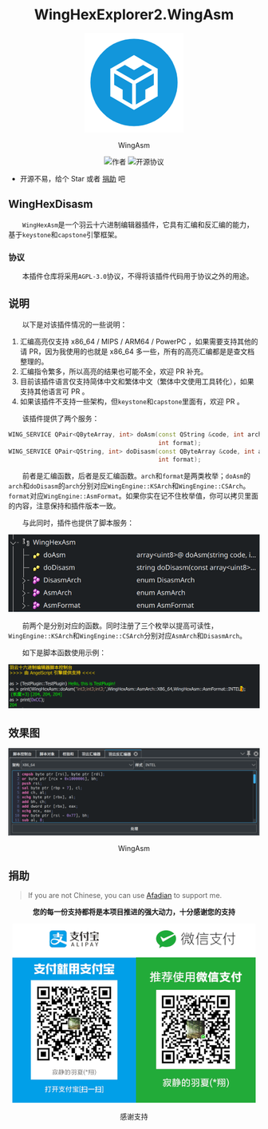 <h1 align="center">WingHexExplorer2.WingAsm</h1>

<p align="center">
<img alt="WingHexPy" src="images/icon.png">
<p align="center">WingAsm</p>
</p>

<p align="center">
<img alt="作者" src="https://img.shields.io/badge/Author-Wingsummer-green">
<img alt="开源协议" src="https://img.shields.io/badge/License-AGPL--3.0-red">
</p>

- 开源不易，给个 Star 或者 [捐助](#捐助) 吧

## WingHexDisasm

&emsp;&emsp;`WingHexAsm`是一个羽云十六进制编辑器插件，它具有汇编和反汇编的能力，基于`keystone`和`capstone`引擎框架。

### 协议

&emsp;&emsp;本插件仓库将采用`AGPL-3.0`协议，不得将该插件代码用于协议之外的用途。

## 说明

&emsp;&emsp;以下是对该插件情况的一些说明：

1. 汇编高亮仅支持 x86_64 / MIPS / ARM64 / PowerPC ，如果需要支持其他的请 PR，因为我使用的也就是 x86_64 多一些，所有的高亮汇编都是是查文档整理的。
2. 汇编指令繁多，所以高亮的结果也可能不全，欢迎 PR 补充。
3. 目前该插件语言仅支持简体中文和繁体中文（繁体中文使用工具转化），如果支持其他语言可 PR 。
4. 如果该插件不支持一些架构，但`keystone`和`capstone`里面有，欢迎 PR 。

&emsp;&emsp;该插件提供了两个服务：

```cpp
WING_SERVICE QPair<QByteArray, int> doAsm(const QString &code, int arch,
                                          int format);
WING_SERVICE QPair<QString, int> doDisasm(const QByteArray &code, int arch,
                                          int format);
```

&emsp;&emsp;前者是汇编函数，后者是反汇编函数。`arch`和`format`是两类枚举；`doAsm`的`arch`和`doDisasm`的`arch`分别对应`WingEngine::KSArch`和`WingEngine::CSArch`。`format`对应`WingEngine::AsmFormat`。如果你实在记不住枚举值，你可以拷贝里面的内容，注意保持和插件版本一致。

&emsp;&emsp;与此同时，插件也提供了脚本服务：

<p align="center">
<img alt="服务" src="asmscript.png">
</p>

&emsp;&emsp;前两个是分别对应的函数。同时注册了三个枚举以提高可读性，`WingEngine::KSArch`和`WingEngine::CSArch`分别对应`AsmArch`和`DisasmArch`。

&emsp;&emsp;如下是脚本函数使用示例：

<p align="center">
<img alt="示例" src="asmtest.png">
</p>

## 效果图

<p align="center">
<img alt="效果图" src="screenshot.png">
<p align="center">WingAsm</p>
</p>

## 捐助

> If you are not Chinese, you can use [Afadian](https://afdian.com/a/wingsummer) to support me.

**<p align="center">您的每一份支持都将是本项目推进的强大动力，十分感谢您的支持</p>**

<p align="center">

<img alt="捐助" src="Donate.jpg" />
<p align="center">感谢支持</p>
</p>
